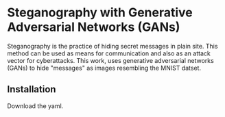 # Steganography with Generative Adversarial Networks (GANs)

Steganography is the practice of hiding secret messages in plain site. This method can be used as means for communication and also as an attack vector for cyberattacks. This work, uses generative adversarial networks (GANs) to hide "messages" as images resembling the MNIST datset.

## Installation
Download the yaml.

